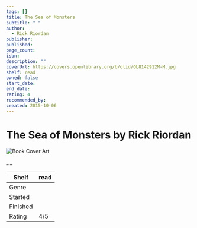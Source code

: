 ```yaml
---
tags: []
title: The Sea of Monsters
subtitle: " "
author:
  - Rick Riordan
publisher: 
published: 
page_count: 
isbn: 
description: ""
coverUrl: https://covers.openlibrary.org/b/olid/OL8142912M-M.jpg
shelf: read
owned: false
start_date: 
end_date: 
rating: 4
recommended_by: 
created: 2015-10-06
---
```


# The Sea of Monsters by Rick Riordan

![Book Cover Art](https://covers.openlibrary.org/b/olid/OL8142912M-M.jpg)

_ _

| Shelf | read |
| --- | --- |
| Genre |  |
| Started |  |
| Finished |  |
| Rating | 4/5 |

